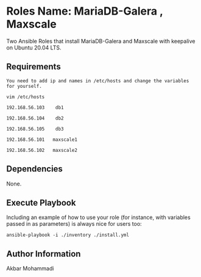 # Roles Name: MariaDB-Galera , Maxscale 

Two Ansible Roles that install MariaDB-Galera and Maxscale with keepalive on Ubuntu 20.04 LTS.



## Requirements

```
You need to add ip and names in /etc/hosts and change the variables for yourself.

vim /etc/hosts

192.168.56.103    db1

192.168.56.104    db2

192.168.56.105    db3

192.168.56.101   maxscale1

192.168.56.102   maxscale2 
```



## Dependencies

None.



## Execute Playbook

Including an example of how to use your role (for instance, with variables passed in as parameters) is always nice for users too:

```
ansible-playbook -i ./inventory ./install.yml
```



## Author Information

Akbar Mohammadi
